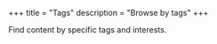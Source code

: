 +++
title = "Tags"
description = "Browse by tags"
+++

Find content by specific tags and interests.
